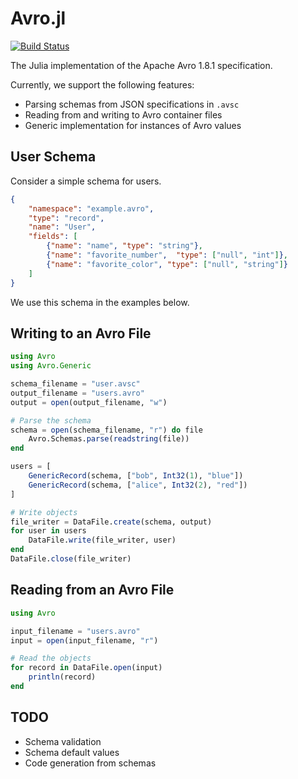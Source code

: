 # Avro.jl

[![Build Status](https://travis-ci.org/Hydrotoast/Avro.jl.svg?branch=master)](https://travis-ci.org/Hydrotoast/Avro.jl)

The Julia implementation of the Apache Avro 1.8.1 specification.

Currently, we support the following features:

- Parsing schemas from JSON specifications in `.avsc`
- Reading from and writing to Avro container files
- Generic implementation for instances of Avro values

## User Schema

Consider a simple schema for users.

```json
{
    "namespace": "example.avro",
    "type": "record",
    "name": "User",
    "fields": [
        {"name": "name", "type": "string"},
        {"name": "favorite_number",  "type": ["null", "int"]},
        {"name": "favorite_color", "type": ["null", "string"]}
    ]
}
```

We use this schema in the examples below.

## Writing to an Avro File

```julia
using Avro
using Avro.Generic

schema_filename = "user.avsc"
output_filename = "users.avro"
output = open(output_filename, "w")

# Parse the schema
schema = open(schema_filename, "r") do file
    Avro.Schemas.parse(readstring(file))
end

users = [
    GenericRecord(schema, ["bob", Int32(1), "blue"])
    GenericRecord(schema, ["alice", Int32(2), "red"])
]

# Write objects
file_writer = DataFile.create(schema, output)
for user in users
    DataFile.write(file_writer, user)
end
DataFile.close(file_writer)
```

## Reading from an Avro File

```julia
using Avro

input_filename = "users.avro"
input = open(input_filename, "r")

# Read the objects
for record in DataFile.open(input)
    println(record)
end
```

## TODO

- Schema validation
- Schema default values
- Code generation from schemas
